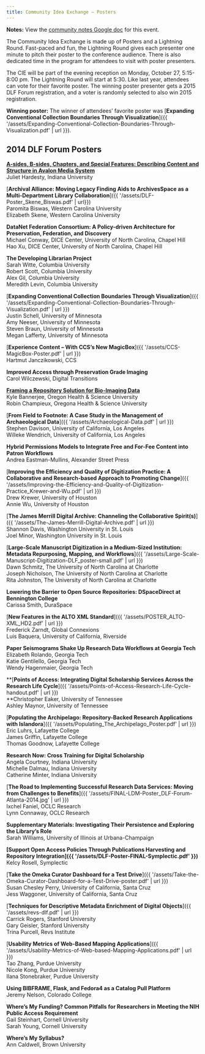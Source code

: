 ```yaml
---
title: Community Idea Exchange – Posters
---
```

**Notes:** View the [community notes Google doc](https://docs.google.com/document/d/1eVYviXLro158eRSbhma_7QHEi9u0BcHqbRFzV4AJgvM/ "Community Idea Exchange - community notes") for this event.

The Community Idea Exchange is made up of Posters and a Lightning Round. Fast-paced and fun, the Lightning Round gives each presenter one minute to pitch their poster to the conference audience. There is also dedicated time in the program for attendees to visit with poster presenters.

The CIE will be part of the evening reception on Monday, October 27, 5:15-8:00 pm. The Lightning Round will start at 5:30. Like last year, attendees can vote for their favorite poster. The winning poster presenter gets a 2015 DLF Forum registration, and a voter is randomly selected to also win 2015 registration.

**Winning poster:** The winner of attendees’ favorite poster was [**Expanding Conventional Collection Boundaries Through Visualization**]({{ '/assets/Expanding-Conventional-Collection-Boundaries-Through-Visualization.pdf' | url }}).

## 2014 DLF Forum Posters

[**A-sides, B-sides, Chapters, and Special Features: Describing Content and Structure in Avalon Media System**](http://www.slideshare.net/AvalonMediaSys/asides-bsides)  
Juliet Hardesty, Indiana University

[**Archival Alliance: Moving Legacy Finding Aids to ArchivesSpace as a Multi-Department Library Collaboration**]({{ '/assets/DLF-Poster_Skene_Biswas.pdf' | url}})  
Paromita Biswas, Western Carolina University  
Elizabeth Skene, Western Carolina University

**DataNet Federation Consortium: A Policy-driven Architecture for Preservation, Federation, and Discovery**  
Michael Conway, DICE Center, University of North Carolina, Chapel Hill  
Hao Xu, DICE Center, University of North Carolina, Chapel Hill

**The Developing Librarian Project**  
Sarah Witte, Columbia University  
Robert Scott, Columbia University  
Alex Gil, Columbia University  
Meredith Levin, Columbia University

[**Expanding Conventional Collection Boundaries Through Visualization**]({{ '/assets/Expanding-Conventional-Collection-Boundaries-Through-Visualization.pdf' | url }})  
Justin Schell, University of Minnesota  
Amy Neeser, University of Minnesota  
Steven Braun, University of Minnesota  
Megan Lafferty, University of Minnesota

[**Experience Content – With CCS’s New MagicBox**]({{ '/assets/CCS-MagicBox-Poster.pdf' | url }})  
Hartmut Janczikowski, CCS

**Improved Access through Preservation Grade Imaging**  
Carol Wilczewski, Digital Transitions

[**Framing a Repository Solution for Bio-Imaging Data**](http://figshare.com/articles/Framing_a_Repository_Solution_for_Bioimaging_Datasets_Preserving_Utility_Not_Bits/1224346)  
Kyle Bannerjee, Oregon Health & Science University  
Robin Champieux, Oregona Health & Science University

[**From Field to Footnote: A Case Study in the Management of Archaeological Data**]({{ '/assets/Archaeological-Data.pdf' | url }})  
Stephen Davison, University of California, Los Angeles  
Willeke Wendrich, University of California, Los Angeles

**Hybrid Permissions Models to Integrate Free and For-Fee Content into Patron Workflows**  
Andrea Eastman-Mullins, Alexander Street Press

[**Improving the Efficiency and Quality of Digitization Practice: A Collaborative and Research-based Approach to Promoting Change**]({{ '/assets/Improving-the-Efficiency-and-Quality-of-Digitization-Practice_Krewer-and-Wu.pdf' | url }})  
Drew Krewer, University of Houston  
Annie Wu, University of Houston

[**The James Merrill Digital Archive: Channeling the Collaborative Spirit(s)**]({{ '/assets/The-James-Merrill-Digital-Archive.pdf' | url }})  
Shannon Davis, Washington University in St. Louis  
Joel Minor, Washington University in St. Louis

[**Large-Scale Manuscript Digitization in a Medium-Sized Institution: Metadata Repurposing, Mapping, and Workflows**]({{ '/assets/Large-Scale-Manuscript-Digitization-DLF_poster-small.pdf' | url }})  
Dawn Schmitz, The University of North Carolina at Charlotte  
Joseph Nicholson, The University of North Carolina at Charlotte  
Rita Johnston, The University of North Carolina at Charlotte

**Lowering the Barrier to Open Source Repositories: DSpaceDirect at Bennington College**  
Carissa Smith, DuraSpace

[**New Features in the ALTO XML Standard**]({{ '/assets/POSTER_ALTO-XML_HD2.pdf' | url }})  
Frederick Zarndt, Global Connexions  
Luis Baquera, University of California, Riverside

**Paper Seismograms Shake Up Research Data Workflows at Georgia Tech**  
Elizabeth Rolando, Georgia Tech  
Katie Gentilello, Georgia Tech  
Wendy Hagenmaier, Georgia Tech

**[**Points of Access: Integrating Digital Scholarship Services Across the Research Life Cycle**]({{ '/assets/Points-of-Access-Research-Life-Cycle-handout.pdf' | url }})  
**Christopher Eaker, University of Tennessee  
Ashley Maynor, University of Tennessee

[**Populating the Archipelago: Repository-Backed Research Applications with Islandora**]({{ '/assets/Populating_The_Archipelago_Poster.pdf' | url }})  
Eric Luhrs, Lafayette College  
James Griffin, Lafayette College  
Thomas Goodnow, Lafayette College

**Research Now: Cross Training for Digital Scholarship**  
Angela Courtney, Indiana University  
Michelle Dalmau, Indiana University  
Catherine Minter, Indiana University

[**The Road to Implementing Successful Research Data Services: Moving from Challenges to Benefits**]({{ '/assets/FINAL-LDM-Poster_DLF-Forum-Atlanta-2014.jpg' | url }})  
Ixchel Faniel, OCLC Research  
Lynn Connaway, OCLC Research

**Supplementary Materials: Investigating Their Persistence and Exploring the Library’s Role**  
Sarah Williams, University of Illinois at Urbana-Champaign

**[Support Open Access Policies Through Publications Harvesting and Repository Integration]({{ '/assets/DLF-Poster-FINAL-Symplectic.pdf' }})**  
Kelcy Rosell, Symplectic

[**Take the Omeka Curator Dashboard for a Test Drive**]({{ '/assets/Take-the-Omeka-Curator-Dashboard-for-a-Test-Drive-poster.pdf' | url }})  
Susan Chesley Perry, University of California, Santa Cruz  
Jess Waggoner, University of California, Santa Cruz

[**Techniques for Descriptive Metadata Enrichment of Digital Objects**]({{ '/assets/revs-dlf.pdf' | url }})  
Carrick Rogers, Stanford University  
Gary Geisler, Stanford University  
Trina Purcell, Revs Institute

[**Usability Metrics of Web-Based Mapping Applications**]({{ '/assets/Usability-Metrics-of-Web-based-Mapping-Applications.pdf' | url }})  
Tao Zhang, Purdue University  
Nicole Kong, Purdue University  
Ilana Stonebraker, Purdue University

**Using BIBFRAME, Flask, and Fedora4 as a Catalog Pull Platform**  
Jeremy Nelson, Colorado College

**Where’s My Funding? Common Pitfalls for Researchers in Meeting the NIH Public Access Requirement**  
Gail Steinhart, Cornell University  
Sarah Young, Cornell University

**Where’s My Syllabus?**  
Ann Caldwell, Brown University
